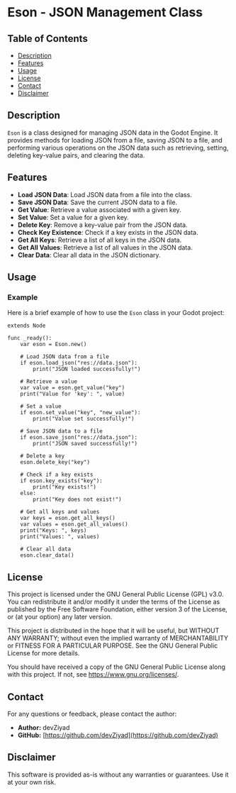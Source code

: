 # Eson - JSON Management Class

## Table of Contents

- [Description](#description)
- [Features](#features)
- [Usage](#usage)
- [License](#license)
- [Contact](#contact)
- [Disclaimer](#disclaimer)

## Description

`Eson` is a class designed for managing JSON data in the Godot Engine. It provides methods for loading JSON from a file, saving JSON to a file, and performing various operations on the JSON data such as retrieving, setting, deleting key-value pairs, and clearing the data.

## Features

- **Load JSON Data**: Load JSON data from a file into the class.
- **Save JSON Data**: Save the current JSON data to a file.
- **Get Value**: Retrieve a value associated with a given key.
- **Set Value**: Set a value for a given key.
- **Delete Key**: Remove a key-value pair from the JSON data.
- **Check Key Existence**: Check if a key exists in the JSON data.
- **Get All Keys**: Retrieve a list of all keys in the JSON data.
- **Get All Values**: Retrieve a list of all values in the JSON data.
- **Clear Data**: Clear all data in the JSON dictionary.

## Usage

### Example

Here is a brief example of how to use the `Eson` class in your Godot project:

```gdscript
extends Node

func _ready():
    var eson = Eson.new()

    # Load JSON data from a file
    if eson.load_json("res://data.json"):
        print("JSON loaded successfully!")

    # Retrieve a value
    var value = eson.get_value("key")
    print("Value for 'key': ", value)

    # Set a value
    if eson.set_value("key", "new_value"):
        print("Value set successfully!")

    # Save JSON data to a file
    if eson.save_json("res://data.json"):
        print("JSON saved successfully!")

    # Delete a key
    eson.delete_key("key")

    # Check if a key exists
    if eson.key_exists("key"):
        print("Key exists!")
    else:
        print("Key does not exist!")

    # Get all keys and values
    var keys = eson.get_all_keys()
    var values = eson.get_all_values()
    print("Keys: ", keys)
    print("Values: ", values)

    # Clear all data
    eson.clear_data()
```

## License

This project is licensed under the GNU General Public License (GPL) v3.0. You can redistribute it and/or modify it under the terms of the License as published by the Free Software Foundation, either version 3 of the License, or (at your option) any later version.

This project is distributed in the hope that it will be useful, but WITHOUT ANY WARRANTY; without even the implied warranty of MERCHANTABILITY or FITNESS FOR A PARTICULAR PURPOSE. See the GNU General Public License for more details.

You should have received a copy of the GNU General Public License along with this project. If not, see <https://www.gnu.org/licenses/>.

## Contact

For any questions or feedback, please contact the author:

- **Author:** devZiyad
- **GitHub:** [https://github.com/devZiyad](https://github.com/devZiyad)

## Disclaimer

This software is provided as-is without any warranties or guarantees. Use it at your own risk.

